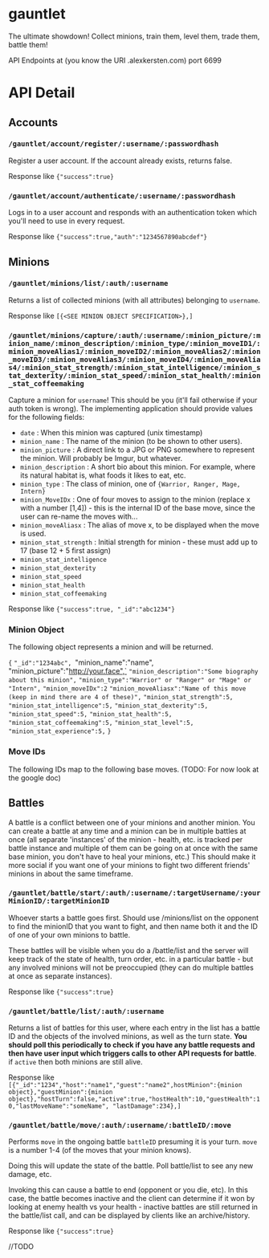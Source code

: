 gauntlet
========

The ultimate showdown! Collect minions, train them, level them, trade them, battle them!

API Endpoints at (you know the URI .alexkersten.com) port 6699

# API Detail

## Accounts

### `/gauntlet/account/register/:username/:passwordhash`

Register a user account. If the account already exists, returns false.

Response like `{"success":true}`

### `/gauntlet/account/authenticate/:username/:passwordhash`

Logs in to a user account and responds with an authentication token which you'll need to use in every request.

Response like `{"success":true,"auth":"1234567890abcdef"}`

## Minions

### `/gauntlet/minions/list/:auth/:username`

Returns a list of collected minions (with all attributes) belonging to `username`.

Response like `[{<SEE MINION OBJECT SPECIFICATION>},]`

### `/gauntlet/minions/capture/:auth/:username/:minion_picture/:minion_name/:minon_description/:minion_type/:minion_moveID1/:minion_moveAlias1/:minion_moveID2/:minion_moveAlias2/:minion_moveID3/:minion_moveAlias3/:minion_moveID4/:minion_moveAlias4/:minion_stat_strength/:minion_stat_intelligence/:minion_stat_dexterity/:minion_stat_speed/:minion_stat_health/:minion_stat_coffeemaking`

Capture a minion for `username`! This should be you (it'll fail otherwise if your auth token is wrong). The implementing application should provide values for the following fields:

* `date` : When this minion was captured (unix timestamp)
* `minion_name` : The name of the minion (to be shown to other users).
* `minion_picture` : A direct link to a JPG or PNG somewhere to represent the minion. Will probably be Imgur, but whatever.
* `minion_description` : A short bio about this minion. For example, where its natural habitat is, what foods it likes to eat, etc.
* `minion_type` : The class of minion, one of `{Warrior, Ranger, Mage, Intern}`
* `minion_MoveIDx` : One of four moves to assign to the minion (replace x with a number [1,4]) - this is the internal ID of the base move, since the user can re-name the moves with...
* `minion_moveAliasx` : The alias of move x, to be displayed when the move is used.
* `minion_stat_strength` : Initial strength for minion - these must add up to 17 (base 12 + 5 first assign)
* `minion_stat_intelligence`
* `minion_stat_dexterity`
* `minion_stat_speed`
* `minion_stat_health`
* `minion_stat_coffeemaking`

Response like `{"success":true, "_id":"abc1234"}`

### Minion Object

The following object represents a minion and will be returned.

`{`
`"_id":"1234abc",
`"minion_name":"name",`
`"minion_picture":"http://your.face",`
`"minion_description":"Some biography about this minion",`
`"minion_type":"Warrior" or "Ranger" or "Mage" or "Intern",`
`"minion_moveIDx":2`
`"minion_moveAliasx":"Name of this move (keep in mind there are 4 of these)",`
`"minion_stat_strength":5,`
`"minion_stat_intelligence":5,`
`"minion_stat_dexterity":5,`
`"minion_stat_speed":5,`
`"minion_stat_health":5,`
`"minion_stat_coffeemaking":5,`
`"minion_stat_level":5,`
`"minion_stat_experience":5,`
`}`


### Move IDs

The following IDs map to the following base moves. (TODO: For now look at the google doc)

## Battles

A battle is a conflict between one of your minions and another minion. You can create a battle at any time and a minion can be in multiple battles at once (all separate 'instances' of the minion - health, etc. is tracked per battle instance and multiple of them can be going on at once with the same base minion, you don't have to heal your minions, etc.) This should make it more social if you want one of your minions to fight two different friends' minions in about the same timeframe.

### `/gauntlet/battle/start/:auth/:username/:targetUsername/:yourMinionID/:targetMinionID`

Whoever starts a battle goes first. Should use /minions/list on the opponent to find the minionID that you want to fight, and then name both it and the ID of one of your own minions to battle.

These battles will be visible when you do a /battle/list and the server will keep track of the state of health, turn order, etc. in a particular battle - but any involved minions will not be preoccupied (they can do multiple battles at once as separate instances).

Response like `{"success":true}`

### `/gauntlet/battle/list/:auth/:username`

Returns a list of battles for this user, where each entry in the list has a battle ID and the objects of the involved minions, as well as the turn state. **You should poll this periodically to check if you have any battle requests and then have user input which triggers calls to other API requests for battle**. if `active` then both minions are still alive.

Response like `[{"_id":"1234","host":"name1","guest":"name2",hostMinion":{minion object},"guestMinion":{minion object},"hostTurn":false,"active":true,"hostHealth":10,"guestHealth":10,"lastMoveName":"someName", "lastDamage":234},]`

### `/gauntlet/battle/move/:auth/:username/:battleID/:move`

Performs `move` in the ongoing battle `battleID` presuming it is your turn. `move` is a number 1-4 (of the moves that your minion knows).

Doing this will update the state of the battle. Poll battle/list to see any new damage, etc.

Invoking this can cause a battle to end (opponent or you die, etc). In this case, the battle becomes inactive and the client can determine if it won by looking at enemy health vs your health - inactive battles are still returned in the battle/list call, and can be displayed by clients like an archive/history.

Response like `{"success":true}`




//TODO
